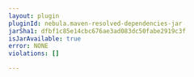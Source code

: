 ```yaml
---
layout: plugin
pluginId: nebula.maven-resolved-dependencies-jar
jarSha1: dfbf1c85e14cbc676ae3ad083dc50fabe2919c3f
isJarAvailable: true
error: NONE
violations: []

---
```

